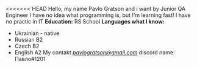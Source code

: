 <<<<<<< HEAD
Hello, my name Pavlo Gratson and i want by Junior QA Engineer
I have no idea what programming is, but I'm learning fast!
I have no practic in IT
**Education:** RS School
**Languages what ​​I know:**
* Ukrainian - native
* Russian B2
* Czech B2
* English A2
My contakt *pavlogratson@gmail.com* 
discord name: Павло#1201
